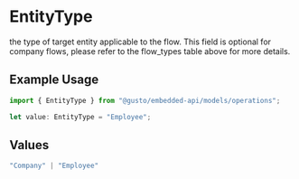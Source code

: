 # EntityType

the type of target entity applicable to the flow. This field is optional for company flows, please refer to the flow_types table above for more details.

## Example Usage

```typescript
import { EntityType } from "@gusto/embedded-api/models/operations";

let value: EntityType = "Employee";
```

## Values

```typescript
"Company" | "Employee"
```